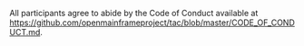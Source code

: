 All	participants agree to abide by the Code of Conduct available at https://github.com/openmainframeproject/tac/blob/master/CODE_OF_CONDUCT.md.
